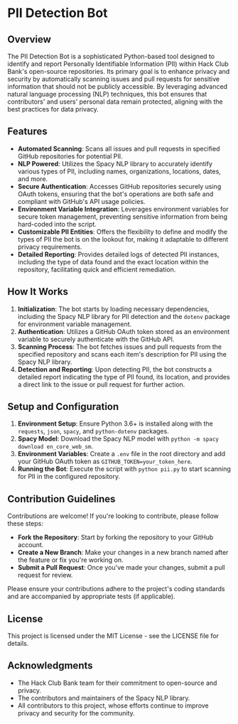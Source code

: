 # PII Detection Bot

## Overview

The PII Detection Bot is a sophisticated Python-based tool designed to identify and report Personally Identifiable Information (PII) within Hack Club Bank's open-source repositories. Its primary goal is to enhance privacy and security by automatically scanning issues and pull requests for sensitive information that should not be publicly accessible. By leveraging advanced natural language processing (NLP) techniques, this bot ensures that contributors' and users' personal data remain protected, aligning with the best practices for data privacy.

## Features

- **Automated Scanning**: Scans all issues and pull requests in specified GitHub repositories for potential PII.
- **NLP Powered**: Utilizes the Spacy NLP library to accurately identify various types of PII, including names, organizations, locations, dates, and more.
- **Secure Authentication**: Accesses GitHub repositories securely using OAuth tokens, ensuring that the bot's operations are both safe and compliant with GitHub's API usage policies.
- **Environment Variable Integration**: Leverages environment variables for secure token management, preventing sensitive information from being hard-coded into the script.
- **Customizable PII Entities**: Offers the flexibility to define and modify the types of PII the bot is on the lookout for, making it adaptable to different privacy requirements.
- **Detailed Reporting**: Provides detailed logs of detected PII instances, including the type of data found and the exact location within the repository, facilitating quick and efficient remediation.

## How It Works

1. **Initialization**: The bot starts by loading necessary dependencies, including the Spacy NLP library for PII detection and the `dotenv` package for environment variable management.
2. **Authentication**: Utilizes a GitHub OAuth token stored as an environment variable to securely authenticate with the GitHub API.
3. **Scanning Process**: The bot fetches issues and pull requests from the specified repository and scans each item's description for PII using the Spacy NLP library.
4. **Detection and Reporting**: Upon detecting PII, the bot constructs a detailed report indicating the type of PII found, its location, and provides a direct link to the issue or pull request for further action.

## Setup and Configuration

1. **Environment Setup**: Ensure Python 3.6+ is installed along with the `requests`, `json`, `spacy`, and `python-dotenv` packages.
2. **Spacy Model**: Download the Spacy NLP model with `python -m spacy download en_core_web_sm`.
3. **Environment Variables**: Create a `.env` file in the root directory and add your GitHub OAuth token as `GITHUB_TOKEN=your_token_here`.
4. **Running the Bot**: Execute the script with `python pii.py` to start scanning for PII in the configured repository.

## Contribution Guidelines

Contributions are welcome! If you're looking to contribute, please follow these steps:

- **Fork the Repository**: Start by forking the repository to your GitHub account.
- **Create a New Branch**: Make your changes in a new branch named after the feature or fix you're working on.
- **Submit a Pull Request**: Once you've made your changes, submit a pull request for review.

Please ensure your contributions adhere to the project's coding standards and are accompanied by appropriate tests (if applicable).

## License

This project is licensed under the MIT License - see the LICENSE file for details.

## Acknowledgments

- The Hack Club Bank team for their commitment to open-source and privacy.
- The contributors and maintainers of the Spacy NLP library.
- All contributors to this project, whose efforts continue to improve privacy and security for the community.